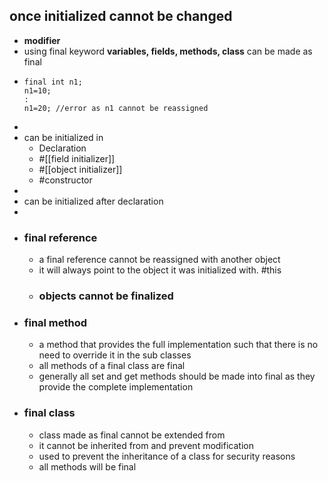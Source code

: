 ## once initialized cannot be changed
- __modifier__
- using final keyword
  __variables, fields, methods, class__ 
  can be made as final
- ```
  final int n1;
  n1=10;
  :
  n1=20; //error as n1 cannot be reassigned
  ```
-
- can be initialized in
	- Declaration
	- #[[field initializer]]
	- #[[object initializer]]
	- #constructor
-
- can be initialized after declaration
-
- ### final reference
	- a final reference cannot be reassigned with another object
	- it will always point to the object it was initialized with. #this
	- ### objects cannot be finalized
- ### final method
	- a method that provides the full implementation such that there is no need to override it in the sub classes
	- all methods of a final class are final
	- generally all set and get methods should be made into final as they provide the complete implementation
- ### final class
	- class made as final cannot be extended from
	- it cannot be inherited from and prevent modification
	- used to prevent the inheritance of a class for security reasons
	- all methods will be final